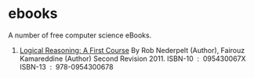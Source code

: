 # ebooks
A number of free computer science eBooks.


1. [Logical Reasoning: A First Course](./Logical-Reasoning-A-First-Course.pdf)
By Rob Nederpelt (Author), Fairouz Kamareddine (Author)
Second Revision 2011.
ISBN-10 ‏ : ‎ 095430067X
ISBN-13 ‏ : ‎ 978-0954300678
